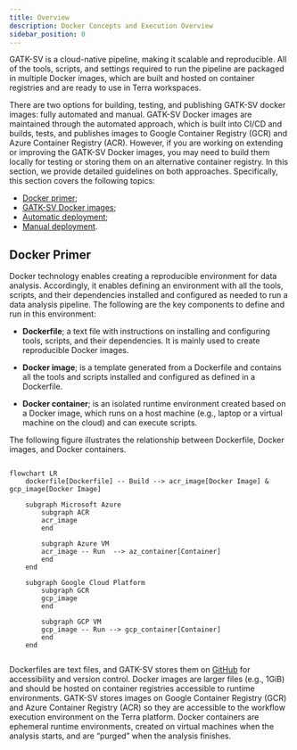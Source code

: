 ```yaml
---
title: Overview
description: Docker Concepts and Execution Overview
sidebar_position: 0
---
```


GATK-SV is a cloud-native pipeline, making it scalable and reproducible. 
All of the tools, scripts, and settings required to run the pipeline are 
packaged in multiple Docker images, which are built and hosted 
on container registries and are ready to use in Terra workspaces. 


There are two options for building, testing, and publishing GATK-SV 
docker images: fully automated and manual. 
GATK-SV Docker images are maintained through the automated approach, 
which is built into CI/CD and builds, tests, and publishes images to 
Google Container Registry (GCR) and Azure Container Registry (ACR). 
However, if you are working on extending or improving the GATK-SV Docker images, 
you may need to build them locally
for testing or storing them on an alternative container registry. 
In this section, we provide detailed guidelines on both approaches. 
Specifically, this section covers the following topics:


- [Docker primer](#docker-primer);
- [GATK-SV Docker images](./images);
- [Automatic deployment](./automated);
- [Manual deployment](./manual).


## Docker Primer

Docker technology enables creating a reproducible environment for data analysis. 
Accordingly, it enables defining an environment with all the tools, scripts, 
and their dependencies installed and configured as needed to run a data analysis pipeline. 
The following are the key components to define and run in this environment:


- **Dockerfile**; a text file with instructions on installing and configuring tools, 
  scripts, and their dependencies. It is mainly used to create reproducible Docker images.

- **Docker image**; is a template generated from a Dockerfile and contains all 
  the tools and scripts installed and configured as defined in a Dockerfile. 


- **Docker container**; is an isolated runtime environment created based on a Docker image, 
  which runs on a host machine (e.g., laptop or a virtual machine on the cloud) and can execute scripts. 

The following figure illustrates the relationship between Dockerfile, Docker images, and Docker containers. 


```mermaid

flowchart LR
    dockerfile[Dockerfile] -- Build --> acr_image[Docker Image] & gcp_image[Docker Image]
    
    subgraph Microsoft Azure
        subgraph ACR
        acr_image
        end
    
        subgraph Azure VM
        acr_image -- Run  --> az_container[Container]
        end
    end
    
    subgraph Google Cloud Platform
        subgraph GCR
        gcp_image
        end
    
        subgraph GCP VM
        gcp_image -- Run --> gcp_container[Container]
        end
    end
    
```



Dockerfiles are text files, and GATK-SV stores them on 
[GitHub](https://github.com/broadinstitute/gatk-sv/tree/main/dockerfiles) 
for accessibility and version control. 
Docker images are larger files (e.g., 1GiB) and should be hosted on container registries 
accessible to runtime environments. GATK-SV stores images on Google Container Registry (GCR) 
and Azure Container Registry (ACR) so they are accessible to the 
workflow execution environment on the Terra platform. 
Docker containers are ephemeral runtime environments, created on 
virtual machines when the analysis starts, and are “purged” when the analysis finishes.
